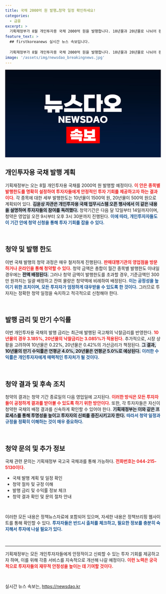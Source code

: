 ```yaml
---
title: 국채 2000억 원 발행…청약 일정 확인하세요!
categories:
  - 금융
excerpt: >
  기획재정부가 8월 개인투자용 국채 2000억 원을 발행합니다. 10년물과 20년물로 나뉘어 판매되며, 높은 수익률이 기대되는 이번 청약은 12일부터 14일 사이 진행됩니다. 여러분의 소중한 투자 기회를 놓치지 마세요!
feature_text: >
  ## firstkoreanews 실시간 뉴스 속보입니다.

  기획재정부가 8월 개인투자용 국채 2000억 원을 발행합니다. 10년물과 20년물로 나뉘어 판매되며, 높은 수익률이 기대되는 이번 청약은 12일부터 14일 사이 진행됩니다. 여러분의 소중한 투자 기회를 놓치지 마세요!
image: '/assets/img/newsdao_breakingnews.jpg'
---
```


<p><img src="/assets/img/newsdao_breakingnews.jpg" alt="firstkoreanews 속보" /></p>

<h2 data-ke-size="size26">개인투자용 국채 발행 계획</h2>

<p data-ke-size="size16">기획재정부는 오는 8월 개인투자용 국채를 2000억 원 발행할 예정이다. <b><span style="color: #ee2323;">이 안은 종목별 발행한도를 명확히 설정하여 투자자들에게 안정적인 투자 기회를 제공하고자 하는 결과이다.</span></b> 각 종목에 대한 세부 발행한도는 10년물이 1500억 원, 20년물이 500억 원으로 계획되어 있다. <b><span style="background-color: #21538527;">김윤상 차관은 개인투자용 국채 업무시스템 오픈 행사에서 이 같은 내용을 설명하며 투자자들의 참여를 독려했다.</span></b> 청약기간은 다음 달 12일부터 14일까지이며, 청약은 영업일 오전 9시부터 오후 3시 30분까지 진행된다. <b><span style="color: #1a5490;">이에 따라, 개인투자자들도 이 기간 안에 청약 신청을 통해 투자 기회를 잡을 수 있다.</span></b></p>

<p data-ke-size="size16">&nbsp;</p>

<h2 data-ke-size="size26">청약 및 발행 한도</h2>

<p data-ke-size="size16">이번 국채 발행의 청약 과정은 매우 철저하게 진행된다. <b><span style="color: #ee2323;">판매대행기관의 영업점을 방문하거나 온라인을 통해 청약할 수 있다.</span></b> 청약 금액은 총합이 월간 종목별 발행한도 이내일 경우에는 <b><span style="background-color: #21538527;">전액 배정된다.</span></b> 그러나 청약 금액이 발행한도를 초과할 경우, 기준금액인 300만 원까지는 일괄 배정하고 잔여 물량은 청약액에 비례하여 배정된다. <b><span style="color: #1a5490;">이는 공정성을 높이기 위한 조치이며, 모든 투자자가 엄정하게 대우받을 수 있도록 한 것이다.</span></b> 그러므로 투자자는 정확한 청약 일정을 숙지하고 적극적으로 신청해야 한다.</p>

<p data-ke-size="size16">&nbsp;</p>

<h2 data-ke-size="size26">발행 금리 및 만기 수익률</h2>

<p data-ke-size="size16">이번 개인투자용 국채의 발행 금리는 최근에 발행된 국고채의 낙찰금리를 반영한다. <b><span style="color: #ee2323;">10년물의 경우 3.185%, 20년물의 낙찰금리는 3.085%가 적용된다.</span></b> 추가적으로, 시장 상황을 고려하여 10년물은 0.22%, 20년물은 0.42%의 가산금리가 책정된다. <b><span style="background-color: #21538527;">그 결과, 10년물의 만기 수익률은 연평균 4.0%, 20년물은 연평균 5.0%로 예상된다.</span></b> <b><span style="color: #1a5490;">이러한 수익률은 개인투자자에게 매력적인 투자처가 될 것이다.</span></b></p>

<p data-ke-size="size16">&nbsp;</p>

<h2 data-ke-size="size26">청약 결과 및 후속 조치</h2>

<p data-ke-size="size16">청약의 결과는 청약 기간 종료일의 다음 영업일에 고지된다. <b><span style="color: #ee2323;">이러한 방식은 모든 투자자들이 공정하게 결과를 받아볼 수 있도록 하기 위한 방안이다.</span></b> 또한, 각 투자자들은 자신이 청약한 국채의 배정 결과를 신속하게 확인할 수 있어야 한다. <b><span style="background-color: #21538527;">기획재정부는 이와 같은 프로세스를 통해 투명성을 높이고 투자자의 신뢰를 증진시키고자 한다.</span></b> <b><span style="color: #1a5490;">따라서 청약 일정과 규정을 정확히 이해하는 것이 매우 중요하다.</span></b></p>

<p data-ke-size="size16">&nbsp;</p>

<h2 data-ke-size="size26">청약 문의 및 추가 정보</h2>

<p data-ke-size="size16">국채 관련 문의는 기획재정부 국고국 국채과를 통해 가능하다. <b><span style="color: #ee2323;">전화번호는 044-215-5130이다.</span></b> </p>

<ul>
  <li>국채 발행 계획 및 일정 확인</li>
  <li>청약 절차 및 규정 이해</li>
  <li>발행 금리 및 수익률 정보 체크</li>
  <li>청약 결과 확인 및 문의 절차 안내</li>
</ul>

<p data-ke-size="size16">&nbsp;</p>

<p data-ke-size="size16">이러한 모든 내용은 정책뉴스자료에 포함되어 있으며, 자세한 내용은 정책브리핑 웹사이트를 통해 확인할 수 있다. <b><span style="color: #1a5490;">투자자들은 반드시 출처를 체크하고, 필요한 정보를 충분히 숙지해서 투자에 나설 필요가 있다.</span></b></p>

<p data-ke-size="size16">&nbsp;</p>

<hr>

<p data-ke-size="size16">기획재정부는 모든 개인투자자들에게 안정적이고 신뢰할 수 있는 투자 기회를 제공하고자 하며, 이를 위해 각종 서비스를 지속적으로 개선해 나갈 예정이다. <b><span style="color: #ee2323;">이런 노력은 궁극적으로 투자자들의 재무적 안정성을 높이는 데 기여할 것이다.</span></b></p>

<p data-ke-size="size16">&nbsp;</p>
실시간 뉴스 속보는, <a href="https://newsdao.kr" rel="dofollow">https://newsdao.kr</a>



